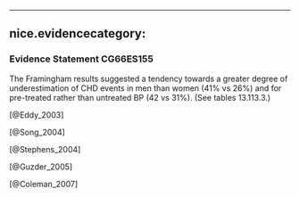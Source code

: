 
---
nice.evidencecategory: 
---

### Evidence Statement CG66ES155
The Framingham results suggested a tendency towards a greater degree of underestimation of CHD events in men than women (41% vs 26%) and for pre-treated rather than untreated BP (42 vs 31%). (See tables 13.113.3.)

[@Eddy_2003]

[@Song_2004]

[@Stephens_2004]

[@Guzder_2005]

[@Coleman_2007]

